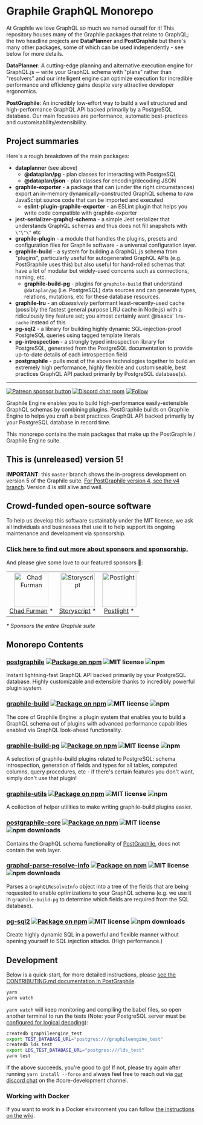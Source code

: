 # Graphile GraphQL Monorepo

At Graphile we love GraphQL so much we named ourself for it! This repository
houses many of the Graphile packages that relate to GraphQL; the two headline
projects are **DataPlanner** and **PostGraphile** but there's many other
packages, some of which can be used independently - see below for more details.

**DataPlanner**: A cutting-edge planning and alternative execution engine for
GraphQL.js ─ write your GraphQL schema with "plans" rather than "resolvers" and
our intelligent engine can optimize execution for incredible performance and
efficiency gains despite very attractive developer ergonomics.

**PostGraphile**: An incredibly low-effort way to build a well structured and
high-performance GraphQL API backed primarily by a PostgreSQL database. Our main
focusses are performance, automatic best-practices and
customisability/extensibility.

## Project summaries

Here's a rough breakdown of the main packages:

- **dataplanner** (see above)
  - **@dataplan/pg** - plan classes for interacting with PostgreSQL
  - **@dataplan/json** - plan classes for encoding/decoding JSON
- **graphile-exporter** - a package that can (under the right circumstances)
  export an in-memory dynamically-constructed GraphQL schema to raw JavaScript
  source code that can be imported and executed
  - **eslint-plugin-graphile-exporter** - an ESLint plugin that helps you write
    code compatible with graphile-exporter
- **jest-serializer-graphql-schema** - a simple Jest serializer that understands
  GraphQL schemas and thus does not fill snapshots with `\"\"\"` etc
- **graphile-plugin** - a module that handles the plugins, presets and
  configuration files for Graphile software - a universal configuration layer.
- **graphile-build** - a system for building a GraphQL.js schema from "plugins",
  particularly useful for autogenerated GraphQL APIs (e.g. PostGraphile uses
  this) but also useful for hand-rolled schemas that have a lot of modular but
  widely-used concerns such as connections, naming, etc.
  - **graphile-build-pg** - plugins for `graphile-build` that understand
    `@dataplan/pg` (i.e. PostgreSQL) data sources and can generate types,
    relations, mutations, etc for these database resources.
- **graphile-lru** - an _obsessively_ performant least-recently-used cache
  (possibly the fastest general purpose LRU cache in Node.js) with a
  ridiculously tiny feature set; you almost certainly want @isaacs' `lru-cache`
  instead of this
- **pg-sql2** - a library for building highly dynamic SQL-injection-proof
  PostgreSQL queries using tagged template literals
- **pg-introspection** - a strongly typed introspection library for PostgreSQL,
  generated from the PostgreSQL documentation to provide up-to-date details of
  each introspection field
- **postgraphile** - pulls most of the above technologies together to build an
  extremely high performance, highly flexible and customiseable, best practices
  GraphQL API packed primarily by PostgreSQL database(s).

---

<span class="badge-patreon"><a href="https://patreon.com/benjie" title="Support Graphile development on Patreon"><img src="https://img.shields.io/badge/sponsor-via%20Patreon-orange.svg" alt="Patreon sponsor button" /></a></span>
[![Discord chat room](https://img.shields.io/discord/489127045289476126.svg)](http://discord.gg/graphile)
[![Follow](https://img.shields.io/badge/twitter-@GraphileHQ-blue.svg)](https://twitter.com/GraphileHQ)

Graphile Engine enables you to build high-performance easily-extensible GraphQL
schemas by combining plugins. PostGraphile builds on Graphile Engine to helps
you craft a best practices GraphQL API backed primarily by your PostgreSQL
database in record time.

This monorepo contains the main packages that make up the PostGraphile /
Graphile Engine suite.

## This is (unreleased) version 5!

**IMPORTANT**: this `master` branch shows the in-progress development on version
5 of the Graphile suite.
[For PostGraphile version 4, see the v4 branch](https://github.com/graphile/postgraphile/tree/v4).
Version 4 is still alive and well.

<!-- SPONSORS_BEGIN -->

## Crowd-funded open-source software

To help us develop this software sustainably under the MIT license, we ask all
individuals and businesses that use it to help support its ongoing maintenance
and development via sponsorship.

### [Click here to find out more about sponsors and sponsorship.](https://www.graphile.org/sponsor/)

And please give some love to our featured sponsors 🤩:

<table><tr>
<td align="center"><a href="http://chads.website"><img src="https://graphile.org/images/sponsors/chadf.png" width="90" height="90" alt="Chad Furman" /><br />Chad Furman</a> *</td>
<td align="center"><a href="https://storyscript.io/?utm_source=postgraphile"><img src="https://graphile.org/images/sponsors/storyscript.png" width="90" height="90" alt="Storyscript" /><br />Storyscript</a> *</td>
<td align="center"><a href="https://postlight.com/?utm_source=graphile"><img src="https://graphile.org/images/sponsors/postlight.png" width="90" height="90" alt="Postlight" /><br />Postlight</a> *</td>
</tr></table>

<em>\* Sponsors the entire Graphile suite</em>

<!-- SPONSORS_END -->

## Monorepo Contents

### [postgraphile][] [![Package on npm](https://img.shields.io/npm/v/postgraphile.svg?style=flat)](https://www.npmjs.com/package/postgraphile) ![MIT license](https://img.shields.io/npm/l/postgraphile.svg) ![npm](https://img.shields.io/npm/dw/postgraphile)

Instant lightning-fast GraphQL API backed primarily by your PostgreSQL database.
Highly customizable and extensible thanks to incredibly powerful plugin system.

### [graphile-build][] [![Package on npm](https://img.shields.io/npm/v/graphile-build.svg?style=flat)](https://www.npmjs.com/package/graphile-build) ![MIT license](https://img.shields.io/npm/l/graphile-build.svg) ![npm](https://img.shields.io/npm/dw/graphile-build)

The core of Graphile Engine: a plugin system that enables you to build a GraphQL
schema out of plugins with advanced performance capabilities enabled via GraphQL
look-ahead functionality.

### [graphile-build-pg][] [![Package on npm](https://img.shields.io/npm/v/graphile-build-pg.svg?style=flat)](https://www.npmjs.com/package/graphile-build-pg) ![MIT license](https://img.shields.io/npm/l/graphile-build-pg.svg) ![npm](https://img.shields.io/npm/dw/graphile-build-pg)

A selection of graphile-build plugins related to PostgreSQL: schema
introspection, generation of fields and types for all tables, computed columns,
query procedures, etc - if there's certain features you don't want, simply don't
use that plugin!

### [graphile-utils][] [![Package on npm](https://img.shields.io/npm/v/graphile-utils.svg?style=flat)](https://www.npmjs.com/package/graphile-utils) ![MIT license](https://img.shields.io/npm/l/graphile-utils.svg) ![npm](https://img.shields.io/npm/dw/graphile-utils)

A collection of helper utilities to make writing graphile-build plugins easier.

### [postgraphile-core][] [![Package on npm](https://img.shields.io/npm/v/postgraphile-core.svg?style=flat)](https://www.npmjs.com/package/postgraphile-core) ![MIT license](https://img.shields.io/npm/l/postgraphile-core.svg) ![npm downloads](https://img.shields.io/npm/dw/postgraphile-core)

Contains the GraphQL schema functionality of [PostGraphile][], does not contain
the web layer.

### [graphql-parse-resolve-info][] [![Package on npm](https://img.shields.io/npm/v/graphql-parse-resolve-info.svg?style=flat)](https://www.npmjs.com/package/graphql-parse-resolve-info) ![MIT license](https://img.shields.io/npm/l/graphql-parse-resolve-info.svg) ![npm downloads](https://img.shields.io/npm/dw/graphql-parse-resolve-info)

Parses a `GraphQLResolveInfo` object into a tree of the fields that are being
requested to enable optimizations to your GraphQL schema (e.g. we use it in
`graphile-build-pg` to determine which fields are required from the SQL
database).

### [pg-sql2][] [![Package on npm](https://img.shields.io/npm/v/pg-sql2.svg?style=flat)](https://www.npmjs.com/package/pg-sql2) ![MIT license](https://img.shields.io/npm/l/pg-sql2.svg) ![npm downloads](https://img.shields.io/npm/dw/pg-sql2)

Create highly dynamic SQL in a powerful and flexible manner without opening
yourself to SQL injection attacks. (High performance.)

## Development

Below is a quick-start, for more detailed instructions, please
[see the CONTRIBUTING.md documentation in PostGraphile](https://github.com/graphile/postgraphile/blob/master/CONTRIBUTING.md).

```bash
yarn
yarn watch
```

`yarn watch` will keep monitoring and compiling the babel files, so open another
terminal to run the tests (Note: your PostgreSQL server must be
[configured for logical decoding](packages/lds/README.md#postgresql-configuration)):

```bash
createdb graphileengine_test
export TEST_DATABASE_URL="postgres:///graphileengine_test"
createdb lds_test
export LDS_TEST_DATABASE_URL="postgres:///lds_test"
yarn test
```

If the above succeeds, you're good to go! If not, please try again after running
`yarn install --force` and always feel free to reach out via
[our discord chat](http://discord.gg/graphile) on the #core-development channel.

### Working with Docker

If you want to work in a Docker environment you can follow
[the instructions on the wiki](https://github.com/graphile/graphile-build/wiki/Development-with-docker-compose).

[postgraphile]: packages/postgraphile/
[graphile-build]: packages/graphile-build/
[graphile-build-pg]: packages/graphile-build-pg/
[graphile-utils]: packages/graphile-utils/
[postgraphile-core]: packages/postgraphile-core/
[graphql-parse-resolve-info]: packages/graphql-parse-resolve-info/
[pg-sql2]: packages/pg-sql2/
